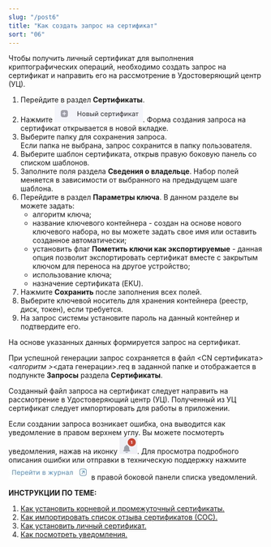 ```yaml
---
slug: "/post6"
title: "Как создать запрос на сертификат"
sort: "06"
---
```


Чтобы получить личный сертификат для выполнения криптографических операций, необходимо создать запрос на сертификат и направить его на рассмотрение в Удостоверяющий центр (УЦ).

1. Перейдите в раздел **Сертификаты**.
2. Нажмите ![new_certs.jpg](./images/new_certs.jpg "Новый сертификат").
    Форма создания запроса на сертификат открывается в новой вкладке.
3. Выберите папку для сохранения запроса.   
    Если папка не выбрана, запрос сохранится в папку пользователя.
4. Выберите шаблон сертификата, открыв правую боковую панель со списком шаблонов.
5. Заполните поля раздела **Сведения о владельце**.
    Набор полей меняется в зависимости от  выбранного на предыдущем шаге шаблона.
6. Перейдите в раздел **Параметры ключа**.
    В данном разделе вы можете задать:
    - алгоритм ключа;
    - название ключевого контейнера - создан на основе нового ключевого набора, но вы можете задать свое имя или оставить созданное автоматически;
    - установить флаг **Пометить ключи как экспортируемые** - данная опция позволит экспортировать сертификат вместе с закрытым ключом для переноса на другое устройство;
    - использование ключа;
    - назначение сертификата (EKU).
7. Нажмите **Сохранить** после заполнения всех полей.  
8. Выберите ключевой носитель для хранения контейнера (реестр, диск, токен), если требуется.
9. На запрос системы установите пароль на данный контейнер и подтвердите его. 

На основе указанных данных формируется запрос на сертификат.  

При успешной генерации запрос сохраняется в файл \<CN сертификата\>_\<алгоритм \>_\<дата генерации\>.req в заданной папке и отображается в подпункте **Запросы** раздела **Сертификаты**.

Созданный файл запроса на сертификат следует направить на рассмотрение в Удостоверяющий центр (УЦ). Полученный из УЦ сертификат следует импортировать для работы в приложении.

Если создании запроса возникает ошибка, она выводится как уведомление в правом верхнем углу. Вы можете посмотерть уведомления, нажав на иконку ![notifications-button.jpg](./images/notifications-button.jpg "События"). Для просмотра подробного описания ошибки или отправки в техническую поддержку нажмите ![to-log-button.jpg](./images/to-log-button.jpg "Перейти в журнал") в правой боковой панели списка уведомлений.

**ИНСТРУКЦИИ ПО ТЕМЕ:**  
1. [Как установить корневой и промежуточный сертификаты.](https://docs.cryptoarm.ru/05-v3.0-Beta/005-certs/import-UC-certs)  
2. [Как импортировать список отзыва сертификатов (СОС).](https://docs.cryptoarm.ru/05-v3.0-Beta/005-certs/import-crl)  
4. [Как установить личный сертификат.](https://docs.cryptoarm.ru/05-v3.0-Beta/005-certs/import-my-cert)  
5.  [Как посмотреть уведомления.](https://docs.cryptoarm.ru/05-v3.0-Beta/007-cryptoarm/notifications)  
